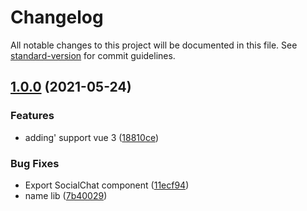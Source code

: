 # Changelog

All notable changes to this project will be documented in this file. See [standard-version](https://github.com/conventional-changelog/standard-version) for commit guidelines.

## [1.0.0](https://github.com/ktquez/vue-social-chat/compare/v0.1.6...v1.0.0) (2021-05-24)


### Features

* adding' support vue 3 ([18810ce](https://github.com/ktquez/vue-social-chat/commit/18810ce17c48e4366eaf67febf5a3f5728d326ea))


### Bug Fixes

* Export SocialChat component ([11ecf94](https://github.com/ktquez/vue-social-chat/commit/11ecf94ed5838c814c1c32fabadbbe5e4908bf45))
* name lib ([7b40029](https://github.com/ktquez/vue-social-chat/commit/7b4002948c8281d28f949c48500874d7a1a5e02d))
